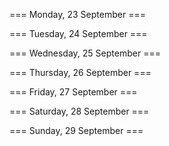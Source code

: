 === Monday, 23 September ===



=== Tuesday, 24 September ===

=== Wednesday, 25 September ===

=== Thursday, 26 September ===

=== Friday, 27 September ===

=== Saturday, 28 September ===

=== Sunday, 29 September ===
